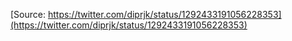 [Source: https://twitter.com/diprjk/status/1292433191056228353](https://twitter.com/diprjk/status/1292433191056228353)